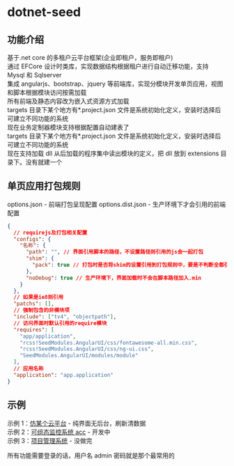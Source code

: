 # dotnet-seed

## 功能介绍

基于.net core 的多租户云平台框架(企业即租户，服务即租户)  
通过 EFCore 设计时类库，实现数据结构根据租户进行自动迁移功能，支持 Mysql 和 Sqlserver  
集成 angularjs、bootstrap、jquery 等前端库，实现分模块开发单页应用，视图和脚本根据模块访问按需加载  
所有前端及静态内容改为嵌入式资源方式加载  
targets 目录下某个地方有\*.project.json 文件是系统初始化定义，安装时选择后可建立不同功能的系统  
现在业务定制器模块支持根据配置自动建表了  
targets 目录下某个地方有\*.project.json 文件是系统初始化定义，安装时选择后可建立不同功能的系统  
现在支持加载 dll 从后加载的程序集中读出模块的定义，把 dll 放到 extensions 目录下。没有就建一个  

## 单页应用打包规则

options.json - 前端打包呈现配置
options.dist.json - 生产环境下才会引用的前端配置

```json
{
  // requirejs及打包相关配置
  "configs": {
    "名称": {
      "path": "", // 界面引用脚本的路径，不设置路径则引用的js会一起打包
      "shim": {
        "pack": true // 打包时是否将shim的设置引用到打包规则中，要是不判断全都引用构建起来会非常慢
      },
      "noDebug": true // 生产环境下，界面加载时不会在脚本路径加入.min
    }
  },
  // 如果是ie8则引用
  "patchs": [],
  // 强制包含的非模块项
  "include": ["tv4", "objectpath"],
  // 访问界面时默认引用的require模块
  "requires": [
    "app/application",
    "rcss!SeedModules.AngularUI/css/fontawesome-all.min.css",
    "rcss!SeedModules.AngularUI/css/ng-ui.css",
    "SeedModules.AngularUI/modules/module"
  ],
  // 应用名称
  "application": "app.application"
}
```

## 示例

示例 1：[仿某个云平台](http://www.fyl080801.top/referyun/index.html 'Title') - 纯界面无后台，刷新清数据  
示例 2：[可组态监控系统 acc](http://www.fyl080801.top/acc/index.html 'Title') - 开发中  
示例 3：[项目管理系统](http://www.fyl080801.top/mind) - 没做完  

所有功能需要登录的话，用户名 admin 密码就是那个最常用的
